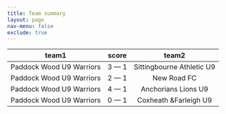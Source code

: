 ```yaml
---
title: Team summary
layout: page
nav-menu: false
exclude: true
---
```




|          team1           |    score    |           team2           |
|:------------------------:|:-----------:|:-------------------------:|
| Paddock Wood U9 Warriors | 3 &mdash; 1 | Sittingbourne Athletic U9 |
| Paddock Wood U9 Warriors | 2 &mdash; 1 |        New Road FC        |
| Paddock Wood U9 Warriors | 4 &mdash; 1 |    Anchorians Lions U9    |
| Paddock Wood U9 Warriors | 0 &mdash; 1 |   Coxheath &Farleigh U9   |

